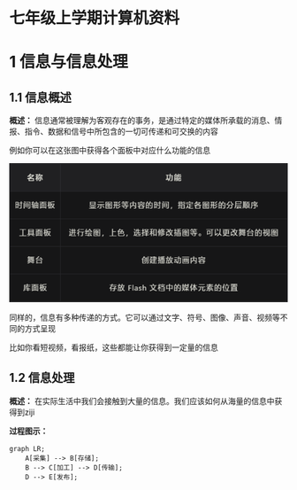 # 七年级上学期计算机资料

# 1 信息与信息处理

## 1.1 信息概述

**概述：** 信息通常被理解为客观存在的事务，是通过特定的媒体所承载的消息、情报、指令、数据和信号中所包含的一切可传递和可交换的内容

例如你可以在这张图中获得各个面板中对应什么功能的信息

![信息](.\image\信息.png)

同样的，信息有多种传递的方式。它可以通过文字、符号、图像、声音、视频等不同的方式呈现

比如你看短视频，看报纸，这些都能让你获得到一定量的信息

## 1.2 信息处理

**概述：** 在实际生活中我们会接触到大量的信息。我们应该如何从海量的信息中获得到ziji

**过程图示：**

```mermaid
graph LR;
    A[采集] --> B[存储];
    B --> C[加工] --> D[传输];
    D --> E[发布];
```

